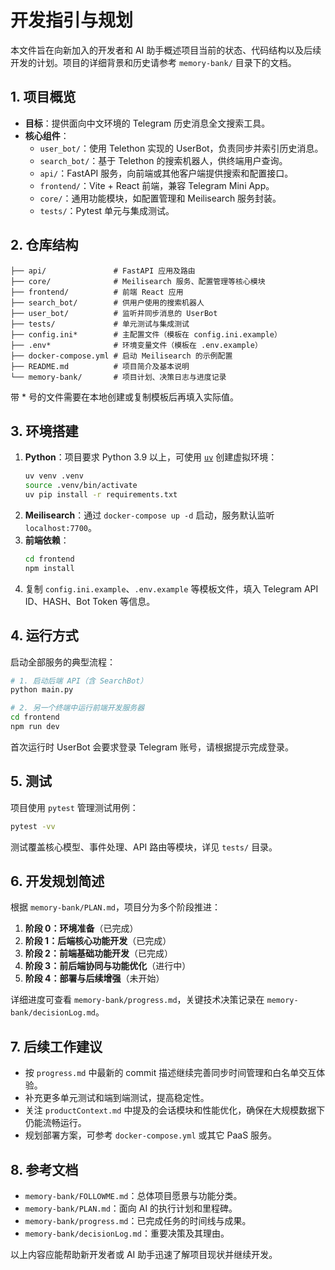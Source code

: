 # 开发指引与规划

本文件旨在向新加入的开发者和 AI 助手概述项目当前的状态、代码结构以及后续开发的计划。项目的详细背景和历史请参考 `memory-bank/` 目录下的文档。

## 1. 项目概览

- **目标**：提供面向中文环境的 Telegram 历史消息全文搜索工具。
- **核心组件**：
  - `user_bot/`：使用 Telethon 实现的 UserBot，负责同步并索引历史消息。
  - `search_bot/`：基于 Telethon 的搜索机器人，供终端用户查询。
  - `api/`：FastAPI 服务，向前端或其他客户端提供搜索和配置接口。
  - `frontend/`：Vite + React 前端，兼容 Telegram Mini App。
  - `core/`：通用功能模块，如配置管理和 Meilisearch 服务封装。
  - `tests/`：Pytest 单元与集成测试。

## 2. 仓库结构

```
├── api/               # FastAPI 应用及路由
├── core/              # Meilisearch 服务、配置管理等核心模块
├── frontend/          # 前端 React 应用
├── search_bot/        # 供用户使用的搜索机器人
├── user_bot/          # 监听并同步消息的 UserBot
├── tests/             # 单元测试与集成测试
├── config.ini*        # 主配置文件（模板在 config.ini.example）
├── .env*              # 环境变量文件（模板在 .env.example）
├── docker-compose.yml # 启动 Meilisearch 的示例配置
├── README.md          # 项目简介及基本说明
└── memory-bank/       # 项目计划、决策日志与进度记录
```
带 * 号的文件需要在本地创建或复制模板后再填入实际值。

## 3. 环境搭建

1. **Python**：项目要求 Python 3.9 以上，可使用 [`uv`](https://github.com/astral-sh/uv) 创建虚拟环境：
   ```bash
   uv venv .venv
   source .venv/bin/activate
   uv pip install -r requirements.txt
   ```
2. **Meilisearch**：通过 `docker-compose up -d` 启动，服务默认监听 `localhost:7700`。
3. **前端依赖**：
   ```bash
   cd frontend
   npm install
   ```
4. 复制 `config.ini.example`、`.env.example` 等模板文件，填入 Telegram API ID、HASH、Bot Token 等信息。

## 4. 运行方式

启动全部服务的典型流程：

```bash
# 1. 启动后端 API（含 SearchBot）
python main.py

# 2. 另一个终端中运行前端开发服务器
cd frontend
npm run dev
```

首次运行时 UserBot 会要求登录 Telegram 账号，请根据提示完成登录。

## 5. 测试

项目使用 `pytest` 管理测试用例：

```bash
pytest -vv
```

测试覆盖核心模型、事件处理、API 路由等模块，详见 `tests/` 目录。

## 6. 开发规划简述

根据 `memory-bank/PLAN.md`，项目分为多个阶段推进：

1. **阶段 0：环境准备**（已完成）
2. **阶段 1：后端核心功能开发**（已完成）
3. **阶段 2：前端基础功能开发**（已完成）
4. **阶段 3：前后端协同与功能优化**（进行中）
5. **阶段 4：部署与后续增强**（未开始）

详细进度可查看 `memory-bank/progress.md`，关键技术决策记录在 `memory-bank/decisionLog.md`。

## 7. 后续工作建议

- 按 `progress.md` 中最新的 commit 描述继续完善同步时间管理和白名单交互体验。
- 补充更多单元测试和端到端测试，提高稳定性。
- 关注 `productContext.md` 中提及的会话模块和性能优化，确保在大规模数据下仍能流畅运行。
- 规划部署方案，可参考 `docker-compose.yml` 或其它 PaaS 服务。

## 8. 参考文档

- `memory-bank/FOLLOWME.md`：总体项目愿景与功能分类。
- `memory-bank/PLAN.md`：面向 AI 的执行计划和里程碑。
- `memory-bank/progress.md`：已完成任务的时间线与成果。
- `memory-bank/decisionLog.md`：重要决策及其理由。

以上内容应能帮助新开发者或 AI 助手迅速了解项目现状并继续开发。
